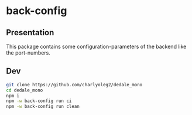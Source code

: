 back-config
===========

Presentation
------------

This package contains some configuration-parameters of the backend like the port-numbers.


Dev
---

```bash
git clone https://github.com/charlyoleg2/dedale_mono
cd dedale_mono
npm i
npm -w back-config run ci
npm -w back-config run clean
```

